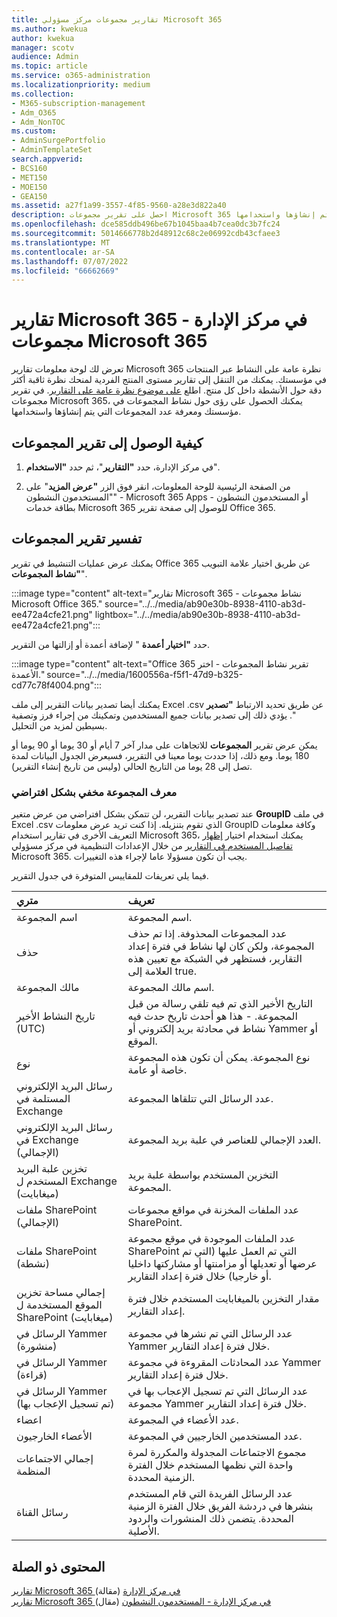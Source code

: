 ```yaml
---
title: تقارير مجموعات مركز مسؤولي Microsoft 365
ms.author: kwekua
author: kwekua
manager: scotv
audience: Admin
ms.topic: article
ms.service: o365-administration
ms.localizationpriority: medium
ms.collection:
- M365-subscription-management
- Adm_O365
- Adm_NonTOC
ms.custom:
- AdminSurgePortfolio
- AdminTemplateSet
search.appverid:
- BCS160
- MET150
- MOE150
- GEA150
ms.assetid: a27f1a99-3557-4f85-9560-a28e3d822a40
description: احصل على تقرير مجموعات Microsoft 365 للحصول على رؤى حول نشاط المجموعات في مؤسستك ومعرفة عدد المجموعات التي يتم إنشاؤها واستخدامها.
ms.openlocfilehash: dce585ddb496be67b1045baa4b7cea0dc3b7fc24
ms.sourcegitcommit: 5014666778b2d48912c68c2e06992cdb43cfaee3
ms.translationtype: MT
ms.contentlocale: ar-SA
ms.lasthandoff: 07/07/2022
ms.locfileid: "66662669"
---
```

# <a name="microsoft-365-reports-in-the-admin-center---microsoft-365-groups"></a>تقارير Microsoft 365 في مركز الإدارة - مجموعات Microsoft 365

تعرض لك لوحة معلومات تقارير Microsoft 365 نظرة عامة على النشاط عبر المنتجات في مؤسستك. يمكنك من التنقل إلى تقارير مستوى المنتج الفردية لمنحك نظرة ثاقبة أكثر دقة حول الأنشطة داخل كل منتج. اطلع [على موضوع نظرة عامة على التقارير](activity-reports.md). في تقرير مجموعات Microsoft 365، يمكنك الحصول على رؤى حول نشاط المجموعات في مؤسستك ومعرفة عدد المجموعات التي يتم إنشاؤها واستخدامها.

## <a name="how-to-get-to-the-groups-report"></a>كيفية الوصول إلى تقرير المجموعات

1. في مركز الإدارة، حدد **"التقارير**"، ثم حدد **"الاستخدام**".

2. من الصفحة الرئيسية للوحة المعلومات، انقر فوق الزر **"عرض المزيد**" على "المستخدمون النشطون" - Microsoft 365 Apps أو المستخدمون النشطون - بطاقة خدمات Microsoft 365 للوصول إلى صفحة تقرير Office 365.

## <a name="interpret-the-groups-report"></a>تفسير تقرير المجموعات

يمكنك عرض عمليات التنشيط في تقرير Office 365 عن طريق اختيار علامة التبويب **"نشاط المجموعات**".

:::image type="content" alt-text="تقارير Microsoft 365 - نشاط مجموعات Microsoft Office 365." source="../../media/ab90e30b-8938-4110-ab3d-ee472a4cfe21.png" lightbox="../../media/ab90e30b-8938-4110-ab3d-ee472a4cfe21.png":::

حدد **"اختيار أعمدة** " لإضافة أعمدة أو إزالتها من التقرير.

:::image type="content" alt-text="Office 365 تقرير نشاط المجموعات - اختر الأعمدة." source="../../media/1600556a-f5f1-47d9-b325-cd77c78f4004.png":::

يمكنك أيضا تصدير بيانات التقرير إلى ملف Excel .csv عن طريق تحديد الارتباط **"تصدير** ". يؤدي ذلك إلى تصدير بيانات جميع المستخدمين وتمكينك من إجراء فرز وتصفية بسيطين لمزيد من التحليل. 

يمكن عرض تقرير **المجموعات** للاتجاهات على مدار آخر 7 أيام أو 30 يوما أو 90 يوما أو 180 يوما. ومع ذلك، إذا حددت يوما معينا في التقرير، فسيعرض الجدول البيانات لمدة تصل إلى 28 يوما من التاريخ الحالي (وليس من تاريخ إنشاء التقرير).

### <a name="groupid-hidden-by-default"></a>معرف المجموعة مخفي بشكل افتراضي
عند تصدير بيانات التقرير، لن تتمكن بشكل افتراضي من عرض متغير **GroupID** في ملف Excel .csv الذي تقوم بتنزيله. إذا كنت تريد عرض معلومات GroupID وكافة معلومات التعريف الأخرى في تقارير استخدام Microsoft 365، يمكنك استخدام اختيار [إظهار تفاصيل المستخدم في التقارير](../../admin/activity-reports/activity-reports.md#show-user-details-in-the-reports) من خلال الإعدادات التنظيمية في مركز مسؤولي Microsoft 365.  يجب أن تكون مسؤولا عاما لإجراء هذه التغييرات.

فيما يلي تعريفات للمقاييس المتوفرة في جدول التقرير.

|متري|تعريف|
|:-----|:-----|
|اسم المجموعة |اسم المجموعة. |
|حذف |عدد المجموعات المحذوفة. إذا تم حذف المجموعة، ولكن كان لها نشاط في فترة إعداد التقارير، فستظهر في الشبكة مع تعيين هذه العلامة إلى true. |
|مالك المجموعة |اسم مالك المجموعة. |
|تاريخ النشاط الأخير (UTC) |التاريخ الأخير الذي تم فيه تلقي رسالة من قبل المجموعة. - هذا هو أحدث تاريخ حدث فيه نشاط في محادثة بريد إلكتروني أو Yammer أو الموقع. |
|نوع |نوع المجموعة. يمكن أن تكون هذه المجموعة خاصة أو عامة. |
|رسائل البريد الإلكتروني المستلمة في Exchange |عدد الرسائل التي تتلقاها المجموعة.|
|رسائل البريد الإلكتروني في Exchange (الإجمالي) |العدد الإجمالي للعناصر في علبة بريد المجموعة. |
|تخزين علبة البريد المستخدم ل Exchange (ميغابايت) |التخزين المستخدم بواسطة علبة بريد المجموعة. |
|ملفات SharePoint (الإجمالي) |عدد الملفات المخزنة في مواقع مجموعات SharePoint. |
|ملفات SharePoint (نشطة) |عدد الملفات الموجودة في موقع مجموعة SharePoint التي تم العمل عليها (التي تم عرضها أو تعديلها أو مزامنتها أو مشاركتها داخليا أو خارجيا) خلال فترة إعداد التقارير. |
|إجمالي مساحة تخزين الموقع المستخدمة ل SharePoint (ميغابايت) |مقدار التخزين بالميغابايت المستخدم خلال فترة إعداد التقارير. |
|الرسائل في Yammer (منشورة) |عدد الرسائل التي تم نشرها في مجموعة Yammer خلال فترة إعداد التقارير. |
|الرسائل في Yammer (قراءة) |عدد المحادثات المقروءة في مجموعة Yammer خلال فترة إعداد التقارير. |
|الرسائل في Yammer (تم تسجيل الإعجاب بها) |عدد الرسائل التي تم تسجيل الإعجاب بها في مجموعة Yammer خلال فترة إعداد التقارير. |
|اعضاء |عدد الأعضاء في المجموعة. |
|الأعضاء الخارجيون |عدد المستخدمين الخارجيين في المجموعة.|
|إجمالي الاجتماعات المنظمة  |مجموع الاجتماعات المجدولة والمكررة لمرة واحدة التي نظمها المستخدم خلال الفترة الزمنية المحددة.|
|رسائل القناة  |عدد الرسائل الفريدة التي قام المستخدم بنشرها في دردشة الفريق خلال الفترة الزمنية المحددة. يتضمن ذلك المنشورات والردود الأصلية. |

## <a name="related-content"></a>المحتوى ذو الصلة

[تقارير Microsoft 365 في مركز الإدارة](activity-reports.md) (مقالة)\
[تقارير Microsoft 365 في مركز الإدارة - المستخدمون النشطون](../../admin/activity-reports/active-users-ww.md) (مقال)
